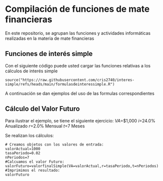 # Compilación de funciones de mate financieras

En este repositorio, se agrupan las funciones y actividades informáticas realizadas en la materia de mate financieras

## Funciones de interés simple

Con el siguiente código puede usted cargar las funciones relativas a los cálculos de interés simple

```{r}
source("https://raw.githubusercontent.com/cris2740/interes-simple/refs/heads/main/formulasdeinteressimple.R")
```
A continuación se dan ejemplos del uso de las formulas correspondientes

## Cálculo del Valor Futuro

Para ilustrar el ejemplo, se tiene el siguiente ejercicio:
$VA$=$1,000
$i$=24.0% Anualizado
$r$=2.0% Mensual
$t$=7 Meses

Se realizan los cálculos:
```{r}
# Creamos objetos con los valores de entrada:
valorActual=1000
tasaPeriodo=0.02
nPeriodos=7
#Calcuamos el valor Futuro:
valorFuturo=valorfinalSimple(VA=valorActual,r=tasaPeriodo,t=nPeriodos)
#Imprimimos el resultado:
valorFuturo
```
